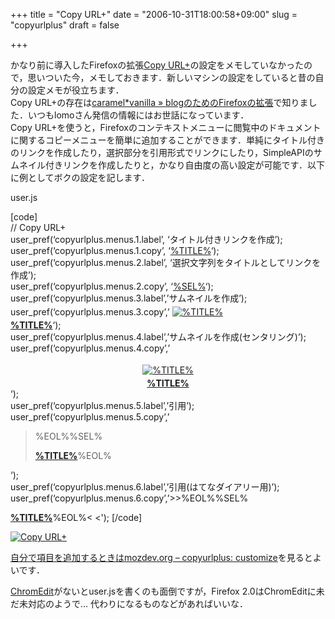 +++
title = "Copy URL+"
date = "2006-10-31T18:00:58+09:00"
slug = "copyurlplus"
draft = false

+++

<p>かなり前に導入したFirefoxの拡張<a href="http://copyurlplus.mozdev.org/" target="_blank">Copy URL+</a>の設定をメモしていなかったので，思いついた今，メモしておきます．新しいマシンの設定をしていると昔の自分の設定メモが役立ちます．<br />
Copy URL+の存在は<a href="http://caramel-tea.com/2006/03/fx_blogging/" target="_blank">caramel*vanilla » blogのためのFirefoxの拡張</a>で知りました．いつもlomoさん発信の情報にはお世話になっています．<br />
Copy URL+を使うと，Firefoxのコンテキストメニューに閲覧中のドキュメントに関するコピーメニューを簡単に追加することができます．単純にタイトル付きのリンクを作成したり，選択部分を引用形式でリンクにしたり，SimpleAPIのサムネイル付きリンクを作成したりと，かなり自由度の高い設定が可能です．以下に例としてボクの設定を記します．</p>
<p>user.js</p>
<p>[code]<br />
// Copy URL+<br />
user_pref(&#8216;copyurlplus.menus.1.label&#8217;, &#8216;タイトル付きリンクを作成&#8217;);<br />
user_pref(&#8216;copyurlplus.menus.1.copy&#8217;, &#8216;<a href="%URL%" target="_blank">%TITLE%</a>&#8216;);<br />
user_pref(&#8216;copyurlplus.menus.2.label&#8217;, &#8216;選択文字列をタイトルとしてリンクを作成&#8217;);<br />
user_pref(&#8216;copyurlplus.menus.2.copy&#8217;, &#8216;<a href="%URL%" target="_blank">%SEL%</a>&#8216;);<br />
user_pref(&#8216;copyurlplus.menus.3.label&#8217;,&#8217;サムネイルを作成&#8217;);<br />
user_pref(&#8216;copyurlplus.menus.3.copy&#8217;,&#8217;<a href="%URL%" title="%TITLE%" target="_blank"><img src="http://img.simpleapi.net/small/%URL%" alt="%TITLE%" hspace="4" vspace="4" border="0" /></a> <br /><a href="%URL%" title="%TITLE%" target="_blank"><strong>%TITLE%</strong></a>&#8216;);<br />
user_pref(&#8216;copyurlplus.menus.4.label&#8217;,&#8217;サムネイルを作成(センタリング)&#8217;);<br />
user_pref(&#8216;copyurlplus.menus.4.copy&#8217;,&#8217;<center><a href="%URL%" title="%TITLE%" target="_blank"><img src="http://img.simpleapi.net/small/%URL%" alt="%TITLE%" hspace="4" vspace="4" border="0" /></a> <br /><a href="%URL%" title="%TITLE%" target="_blank"><strong>%TITLE%</strong></a></center>&#8216;);<br />
user_pref(&#8216;copyurlplus.menus.5.label&#8217;,&#8217;引用&#8217;);<br />
user_pref(&#8216;copyurlplus.menus.5.copy&#8217;,&#8217;</p>
<blockquote><p>%EOL%%SEL%</p>
<p><a href="%URL%" title="%TITLE%" target="_blank"><strong>%TITLE%</strong></a>%EOL%</p></blockquote>
<p>&#8216;);<br />
user_pref(&#8216;copyurlplus.menus.6.label&#8217;,&#8217;引用(はてなダイアリー用)&#8217;);<br />
user_pref(&#8216;copyurlplus.menus.6.copy&#8217;,&#8217;>>%EOL%%SEL%</p>
<p><a href="%URL%" title="%TITLE%" target="_blank"><strong>%TITLE%</strong></a>%EOL%< <');
[/code]

<a href="http://www.flickr.com/photos/june29/285144434/" title="Photo Sharing"><img src="http://static.flickr.com/106/285144434_78a6cc28b4_o.png" alt="Copy URL+" /></p>
<p>自分で項目を追加するときは<a href="http://copyurlplus.mozdev.org/customize.html" target="_blank">mozdev.org &#8211; copyurlplus: customize</a>を見るとよいです．</p>
<p><a href="http://cdn.mozdev.org/chromedit/" target="_blank">ChromEdit</a>がないとuser.jsを書くのも面倒ですが，Firefox 2.0はChromEditに未だ未対応のようで… 代わりになるものなどがあればいいな．</p>
